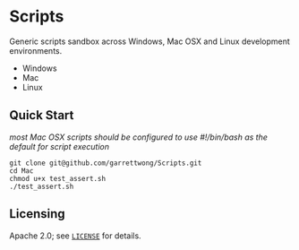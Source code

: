 # Scripts

Generic scripts sandbox across Windows, Mac OSX and Linux development environments.

- Windows
- Mac
- Linux


## Quick Start

_most Mac OSX scripts should be configured to use #!/bin/bash as the default for script execution_

```
git clone git@github.com/garrettwong/Scripts.git
cd Mac
chmod u+x test_assert.sh
./test_assert.sh
```

## Licensing

Apache 2.0; see [`LICENSE`](LICENSE) for details.
